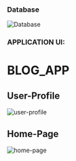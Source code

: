 ### Database
![Database](https://user-images.githubusercontent.com/86300358/179033008-6dd875cd-fc83-4f4d-8843-cd0eb5dc0cac.png)

### APPLICATION UI: 
# BLOG_APP

## User-Profile
![user-profile](https://user-images.githubusercontent.com/86300358/179265384-1155a65b-beec-47f8-afb7-bb1fb0893de1.png)

## Home-Page
![home-page](https://user-images.githubusercontent.com/86300358/179265409-1247d63d-a706-4684-98a3-90a740e7a00e.png)
